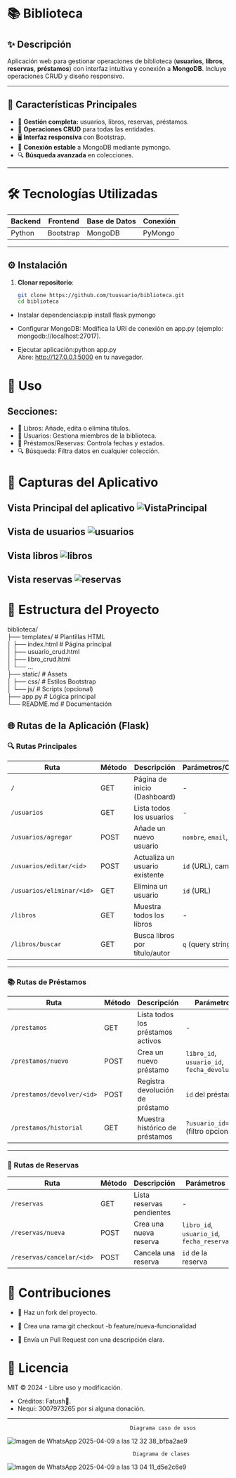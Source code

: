 # 📚 Biblioteca

## ✨ Descripción  
Aplicación web para gestionar operaciones de biblioteca (**usuarios**, **libros**, **reservas**, **préstamos**) con interfaz intuitiva y conexión a **MongoDB**. Incluye operaciones CRUD y diseño responsivo.

---

## 🌟 Características Principales  
- 👥 **Gestión completa:** usuarios, libros, reservas, préstamos.  
- 🔄 **Operaciones CRUD** para todas las entidades.  
- 🖥️ **Interfaz responsiva** con Bootstrap.  
- 🍃 **Conexión estable** a MongoDB mediante pymongo.  
- 🔍 **Búsqueda avanzada** en colecciones.  

---

# 🛠️ Tecnologías Utilizadas  
| **Backend** | **Frontend** | **Base de Datos** | **Conexión** |  
|-------------|--------------|-------------------|--------------|  
| Python      | Bootstrap    | MongoDB           | PyMongo      |  

---

## ⚙️ Instalación  
1. **Clonar repositorio**:  
   ```bash  
   git clone https://github.com/tuusuario/biblioteca.git  
   cd biblioteca  


- Instalar dependencias:pip install flask pymongo  

- Configurar MongoDB:
Modifica la URI de conexión en app.py (ejemplo: mongodb://localhost:27017).
- Ejecutar aplicación:python app.py  
Abre: http://127.0.0.1:5000 en tu navegador.


# 🚀 Uso
## Secciones:
- 📖 Libros: Añade, edita o elimina títulos.
- 👥 Usuarios: Gestiona miembros de la biblioteca.
- 🔄 Préstamos/Reservas: Controla fechas y estados.
- 🔍 Búsqueda: Filtra datos en cualquier colección.


# 📸 Capturas del Aplicativo
**Vista Principal del aplicativo**
![VistaPrincipal](https://github.com/fatbunny415/biblioteca_crud/blob/main/img/VistaPrincipa.png)
---

**Vista de usuarios**
![usuarios](https://github.com/fatbunny415/biblioteca_crud/blob/main/img/usuario.png)
---

**Vista libros**
![libros](https://github.com/fatbunny415/biblioteca_crud/blob/main/img/libro.png)
---

**Vista reservas**
![reservas](https://github.com/fatbunny415/biblioteca_crud/blob/main/img/reserva.png)
---

# 📂 Estructura del Proyecto
biblioteca/  
├── templates/          # Plantillas HTML  
│   ├── index.html      # Página principal  
│   ├── usuario_crud.html  
│   ├── libro_crud.html  
│   └── ...  
├── static/             # Assets  
│   ├── css/            # Estilos Bootstrap  
│   └── js/             # Scripts (opcional)  
├── app.py              # Lógica principal  
└── README.md           # Documentación  



## 🌐 Rutas de la Aplicación (Flask)

### 🔍 Rutas Principales
| **Ruta**             | **Método** | **Descripción**                  | **Parámetros/Observaciones**     |
|----------------------|------------|----------------------------------|----------------------------------|
| `/`                 | GET        | Página de inicio (Dashboard)     | -                                |
| `/usuarios`         | GET        | Lista todos los usuarios         | -                                |
| `/usuarios/agregar` | POST       | Añade un nuevo usuario           | `nombre`, `email`, `teléfono`    |
| `/usuarios/editar/<id>` | POST   | Actualiza un usuario existente   | `id` (URL), campos editables     |
| `/usuarios/eliminar/<id>` | GET  | Elimina un usuario               | `id` (URL)                       |
| `/libros`           | GET        | Muestra todos los libros         | -                                |
| `/libros/buscar`    | GET        | Busca libros por título/autor    | `q` (query string)               |

---

### 📚 Rutas de Préstamos
| **Ruta**             | **Método** | **Descripción**                  | **Parámetros**                   |
|----------------------|------------|----------------------------------|----------------------------------|
| `/prestamos`         | GET        | Lista todos los préstamos activos | -                                |
| `/prestamos/nuevo`   | POST       | Crea un nuevo préstamo           | `libro_id`, `usuario_id`, `fecha_devolucion` |
| `/prestamos/devolver/<id>` | POST | Registra devolución de préstamo  | `id` del préstamo                |
| `/prestamos/historial` | GET     | Muestra histórico de préstamos   | `?usuario_id=X` (filtro opcional)|

---

### 📅 Rutas de Reservas
| **Ruta**             | **Método** | **Descripción**                  | **Parámetros**                   |
|----------------------|------------|----------------------------------|----------------------------------|
| `/reservas`          | GET        | Lista reservas pendientes        | -                                |
| `/reservas/nueva`    | POST       | Crea una nueva reserva           | `libro_id`, `usuario_id`, `fecha_reserva` |
| `/reservas/cancelar/<id>` | POST | Cancela una reserva              | `id` de la reserva               |


# 🤝 Contribuciones
- 🍴 Haz un fork del proyecto.
- 🌿 Crea una rama:git checkout -b feature/nueva-funcionalidad  

- 💬 Envía un Pull Request con una descripción clara.


# 📜 Licencia
MIT © 2024 - Libre uso y modificación.
- Créditos: Fatush🐂.
- Nequi: 3007973265 por si alguna donación.



---
                                           Diagrama caso de usos

![Imagen de WhatsApp 2025-04-09 a las 12 32 38_bfba2ae9](https://github.com/user-attachments/assets/fa621c84-f42e-43e6-aee2-f9103971f4d4)


                                            Diagrama de clases 

![Imagen de WhatsApp 2025-04-09 a las 13 04 11_d5e2c6e9](https://github.com/user-attachments/assets/5bf6dab3-23ed-4b7e-aa28-50201e07656a)
                                           



